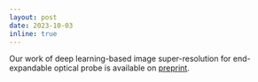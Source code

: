 ```yaml
---
layout: post
date: 2023-10-03 
inline: true
---
```


Our work of deep learning-based image super-resolution for end-expandable optical probe is available on [preprint](https://arxiv.org/abs/2310.02171).
